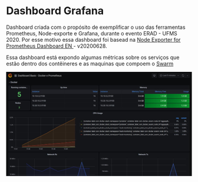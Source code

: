 # Dashboard Grafana

Dashboard criada com o propósito de exemplificar o uso das ferramentas Prometheus, Node-exporte e Grafana, durante o evento ERAD - UFMS 2020. Por esse motivo essa dashboard foi basead na [Node Exporter for Prometheus Dashboard EN ]("https://github.com/starsliao/Prometheus/tree/master/node_exporter") - v20200628.

Essa dashboard está expondo algumas métricas sobre os serviços que estão dentro dos contêineres e as maquinas que compoem o [Swarm](https://docs.docker.com/engine/swarm/)

![print](https://github.com/DiegoBulhoes/dashboard-grafana/blob/master/dashboard.jpg)
